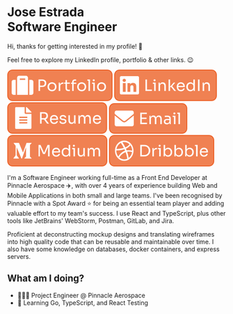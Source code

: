 # Jose Estrada<br>Software Engineer

Hi, thanks for getting interested in my profile! 👋

Feel free to explore my LinkedIn profile, portfolio & other links. 😉

[![alt text][1.1]][1]
[![alt text][2.1]][2]
[![alt text][3.1]][3]
[![alt text][4.1]][4]
[![alt text][5.1]][5]
[![alt text][6.1]][6]

I'm a Software Engineer working full-time as a Front End Developer at Pinnacle Aerospace ✈️, with over 4 years of experience building Web and Mobile Applications in both small and large teams. I've been recognised by Pinnacle with a Spot Award ⭐️ for being an essential team player and adding valuable effort to my team's success. I use React and TypeScript, plus other tools like JetBrains' WebStorm, Postman, GitLab, and Jira.

Proficient at deconstructing mockup designs and translating wireframes into high quality code that can be reusable and maintainable over time. I also have some knowledge on databases, docker containers, and express servers.

## What am I doing?

- 👨🏽‍💻 Project Engineer @ Pinnacle Aerospace
- 🧠 Learning Go, TypeScript, and React Testing


[1.1]: /tags/Portfolio.svg "Portfolio"
[2.1]: /tags/LinkedIn.svg "LinkedIn"
[3.1]: /tags/Resume.svg "Resume"
[4.1]: /tags/Email.svg "Email"
[5.1]: /tags/Medium.svg "Medium"
[6.1]: /tags/Dribbble.svg "Dribble"

[1]: https://joseestrada.dev
[2]: https://www.linkedin.com/in/nadiemedicejose/
[3]: https://joseestrada.dev/resume.pdf
[4]: mailto:hello@joseestrada.dev
[5]: https://nadiemedicejose.medium.com
[6]: https://dribbble.com/nadiemedicejose
